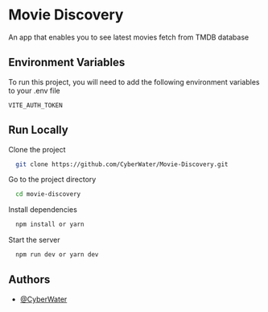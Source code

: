 
# Movie Discovery


An app that enables you to see latest movies fetch from TMDB database


## Environment Variables

To run this project, you will need to add the following environment variables to your .env file

`VITE_AUTH_TOKEN`


## Run Locally

Clone the project

```bash
  git clone https://github.com/CyberWater/Movie-Discovery.git
```

Go to the project directory

```bash
  cd movie-discovery
```

Install dependencies

```bash
  npm install or yarn 
```

Start the server

```bash
  npm run dev or yarn dev
```


## Authors

- [@CyberWater](https://github.com/CyberWater)

